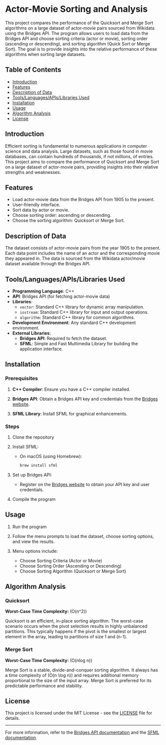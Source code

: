 # Actor-Movie Sorting and Analysis

This project compares the performance of the Quicksort and Merge Sort algorithms on a large dataset of actor-movie pairs sourced from Wikidata using the Bridges API. The program allows users to load data from the Bridges API and choose sorting criteria (actor or movie), sorting order (ascending or descending), and sorting algorithm (Quick Sort or Merge Sort). The goal is to provide insights into the relative performance of these algorithms when sorting large datasets.

## Table of Contents

- [Introduction](#introduction)
- [Features](#features)
- [Description of Data](#description-of-data)
- [Tools/Languages/APIs/Libraries Used](#toolslanguagesapislibraries-used)
- [Installation](#installation)
- [Usage](#usage)
- [Algorithm Analysis](#algorithm-analysis)
- [License](#license)

## Introduction

Efficient sorting is fundamental to numerous applications in computer science and data analysis. Large datasets, such as those found in movie databases, can contain hundreds of thousands, if not millions, of entries. This project aims to compare the performance of Quicksort and Merge Sort on a large dataset of actor-movie pairs, providing insights into their relative strengths and weaknesses.

## Features

- Load actor-movie data from the Bridges API from 1905 to the present.
- User-friendly interface.
- Sort data by actor or movie.
- Choose sorting order: ascending or descending.
- Choose the sorting algorithm: Quicksort or Merge Sort.

## Description of Data

The dataset consists of actor-movie pairs from the year 1905 to the present. Each data point includes the name of an actor and the corresponding movie they appeared in. The data is sourced from the Wikidata actor/movie dataset available through the Bridges API.

## Tools/Languages/APIs/Libraries Used

- **Programming Language**: C++
- **API**: Bridges API (for fetching actor-movie data)
- **Libraries**:
  - `vector`: Standard C++ library for dynamic array manipulation.
  - `iostream`: Standard C++ library for input and output operations.
  - `algorithm`: Standard C++ library for common algorithms.
- **Development Environment**: Any standard C++ development environment.
- **External Libraries**:
  - **Bridges API**: Required to fetch the dataset.
  - **SFML**: Simple and Fast Multimedia Library for building the application interface.

## Installation

### Prerequisites

1. **C++ Compiler**: Ensure you have a C++ compiler installed.
   
2. **Bridges API**: Obtain a Bridges API key and credentials from the [Bridges website](http://bridgesuncc.github.io).
   
3. **SFML Library**: Install SFML for graphical enhancements.

### Steps

1. Clone the repository

2. Install SFML:
    - On macOS (using Homebrew):
      ```sh
      brew install sfml
      ```

3. Set up Bridges API:
    - Register on the [Bridges website](http://bridgesuncc.github.io) to obtain your API key and user credentials.

4. Compile the program

## Usage

1. Run the program

2. Follow the menu prompts to load the dataset, choose sorting options, and view the results.

3. Menu options include:
    - Choose Sorting Criteria (Actor or Movie)
    - Choose Sorting Order (Ascending or Descending)
    - Choose Sorting Algorithm (Quicksort or Merge Sort)

## Algorithm Analysis

### Quicksort

**Worst-Case Time Complexity:** \(O(n^2)\)

Quicksort is an efficient, in-place sorting algorithm. The worst-case scenario occurs when the pivot selection results in highly unbalanced partitions. This typically happens if the pivot is the smallest or largest element in the array, leading to partitions of size 1 and \(n-1\).

### Merge Sort

**Worst-Case Time Complexity:** \(O(nlog n)\)

Merge Sort is a stable, divide-and-conquer sorting algorithm. It always has a time complexity of \(O(n \log n)\) and requires additional memory proportional to the size of the input array. Merge Sort is preferred for its predictable performance and stability.

## License

This project is licensed under the MIT License - see the [LICENSE](LICENSE) file for details.

---

For more information, refer to the [Bridges API documentation](http://bridgesuncc.github.io) and the [SFML documentation](https://www.sfml-dev.org/documentation/2.5.1/).
